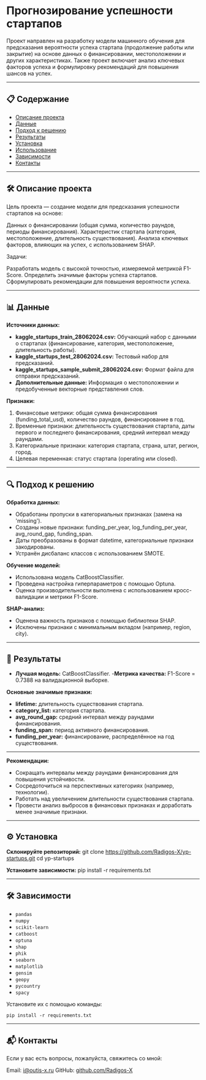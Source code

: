 # Прогнозирование успешности стартапов

Проект направлен на разработку модели машинного обучения для предсказания вероятности успеха стартапа (продолжение работы или закрытие) на основе данных о финансировании, местоположении и других характеристиках. Также проект включает анализ ключевых факторов успеха и формулировку рекомендаций для повышения шансов на успех.

---

## 📋 Содержание

- [Описание проекта](#описание-проекта)
- [Данные](#данные)
- [Подход к решению](#подход-к-решению)
- [Результаты](#результаты)
- [Установка](#установка)
- [Использование](#использование)
- [Зависимости](#зависимости)
- [Контакты](#контакты)

---

## 🛠️ Описание проекта

Цель проекта — создание модели для предсказания успешности стартапов на основе:

Данных о финансировании (общая сумма, количество раундов, периоды финансирования).
Характеристик стартапа (категория, местоположение, длительность существования).
Анализа ключевых факторов, влияющих на успех, с использованием SHAP.

Задачи:

Разработать модель с высокой точностью, измеряемой метрикой F1-Score.
Определить значимые факторы успеха стартапов.
Сформулировать рекомендации для повышения вероятности успеха.

---

## 📊 Данные

**Источники данных:**

- **kaggle_startups_train_28062024.csv:** Обучающий набор с данными о стартапах (финансирование, категория, местоположение, длительность работы).
- **kaggle_startups_test_28062024.csv:** Тестовый набор для предсказаний.
- **kaggle_startups_sample_submit_28062024.csv:** Формат файла для отправки предсказаний.
- **Дополнительные данные:** Информация о местоположении и предобученные векторные представления слов.

**Признаки:**

1. Финансовые метрики: общая сумма финансирования (funding_total_usd), количество раундов, финансирование в год.
2. Временные признаки: длительность существования стартапа, даты первого и последнего финансирования, средний интервал между раундами.
3. Категориальные признаки: категория стартапа, страна, штат, регион, город.
4. Целевая переменная: статус стартапа (operating или closed).

---

## 🔍 Подход к решению

**Обработка данных:**

- Обработаны пропуски в категориальных признаках (замена на 'missing').
- Созданы новые признаки: funding_per_year, log_funding_per_year, avg_round_gap, funding_span.
- Даты преобразованы в формат datetime, категориальные признаки закодированы.
- Устранён дисбаланс классов с использованием SMOTE.


**Обучение моделей:**

- Использована модель CatBoostClassifier.
- Проведена настройка гиперпараметров с помощью Optuna.
- Оценка производительности выполнена с использованием кросс-валидации и метрики F1-Score.


**SHAP-анализ:**

- Оценена важность признаков с помощью библиотеки SHAP.
- Исключены признаки с минимальным вкладом (например, region, city).

---

## 🚀 Результаты

- **Лучшая модель:** CatBoostClassifier.
 -**Метрика качества:** F1-Score = 0.7388 на валидационной выборке.

**Основные значимые признаки:**

- **lifetime:** длительность существования стартапа.
- **category_list:** категория стартапа.
- **avg_round_gap:** средний интервал между раундами финансирования.
- **funding_span:** период активного финансирования.
- **funding_per_year:** финансирование, распределённое на год существования.

---

**Рекомендации:**

- Сокращать интервалы между раундами финансирования для повышения устойчивости.
- Сосредоточиться на перспективных категориях (например, технологии).
- Работать над увеличением длительности существования стартапа.
- Провести анализ выбросов в финансовых признаках и доработать менее значимые признаки.

---

## ⚙️ Установка

**Склонируйте репозиторий:** git clone https://github.com/Radigos-X/yp-startups.git
cd yp-startups

**Установите зависимости:** pip install -r requirements.txt

---

## 🛠️ Зависимости

- `pandas`
- `numpy`
- `scikit-learn`
- `catboost`
- `optuna`
- `shap`
- `phik`
- `seaborn`
- `matplotlib`
- `gensim`
- `geopy`
- `pycountry`
- `spacy`

Установите их с помощью команды:
```
pip install -r requirements.txt
```

---


## 📬 Контакты

Если у вас есть вопросы, пожалуйста, свяжитесь со мной:

Email: i@outis-x.ru
GitHub: [github.com/Radigos-X](https://github.com/Radigos-X)
